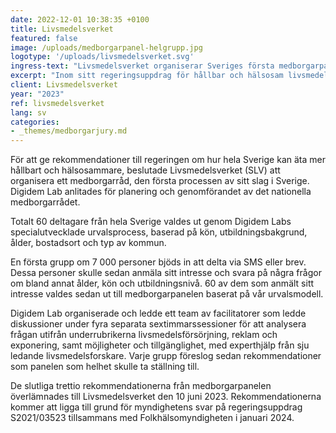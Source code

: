 ```yaml
---
date: 2022-12-01 10:38:35 +0100
title: Livsmedelsverket
featured: false
image: /uploads/medborgarpanel-helgrupp.jpg
logotype: '/uploads/livsmedelsverket.svg'
ingress-text: "Livsmedelsverket organiserar Sveriges första medborgarpanel!"
excerpt: "Inom sitt regeringsuppdrag för hållbar och hälsosam livsmedelskonsumtion organiserar myndigheten en medborgarpanel med 60 slumpmässigt valda medborgare."
client: Livsmedelsverket
year: "2023"
ref: livsmedelsverket
lang: sv
categories:
- _themes/medborgarjury.md
---
```


För att ge rekommendationer till regeringen om hur hela Sverige kan äta mer hållbart och hälsosammare, beslutade Livsmedelsverket (SLV) att organisera ett medborgarråd, den första processen av sitt slag i Sverige. Digidem Lab anlitades för planering och genomförandet av det nationella medborgarrådet.

Totalt 60 deltagare från hela Sverige valdes ut genom Digidem Labs specialutvecklade urvalsprocess, baserad på kön, utbildningsbakgrund, ålder, bostadsort och typ av kommun.

En första grupp om 7 000 personer bjöds in att delta via SMS eller brev. Dessa personer skulle sedan anmäla sitt intresse och svara på några frågor om bland annat ålder, kön och utbildningsnivå. 60 av dem som anmält sitt intresse valdes sedan ut till medborgarpanelen baserat på vår urvalsmodell.

Digidem Lab organiserade och ledde ett team av facilitatorer som ledde diskussioner under fyra separata sextimmarssessioner för att analysera frågan utifrån underrubrikerna livsmedelsförsörjning, reklam och exponering, samt möjligheter och tillgänglighet, med experthjälp från sju ledande livsmedelsforskare. Varje grupp föreslog sedan rekommendationer som panelen som helhet skulle ta ställning till.

De slutliga trettio rekommendationerna från medborgarpanelen överlämnades till Livsmedelsverket den 10 juni 2023. Rekommendationerna kommer att ligga till grund för myndighetens svar på regeringsuppdrag S2021/03523 tillsammans med Folkhälsomyndigheten i januari 2024.
